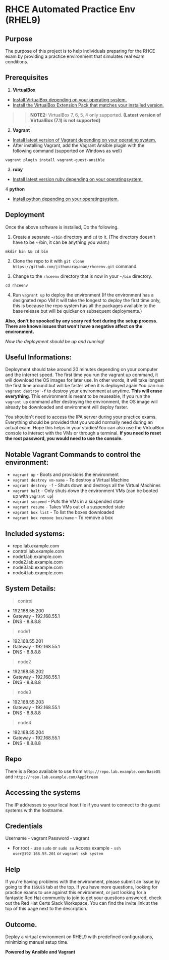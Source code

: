 # RHCE Automated Practice Env (RHEL9)

## Purpose
The purpose of this project is to help individuals preparing for the RHCE exam by providing a practice environment that simulates real exam conditions.

## Prerequisites
1. **VirtualBox**
 - [Install VirtualBox depending on your operating system.](https://www.virtualbox.org/wiki/Download_Old_Builds)
 - [Install the VirtualBox Extension Pack that matches your installed version.](https://www.virtualbox.org/wiki/Download_Old_Builds)

 >>**NOTE2:** VirtualBox 7, 6, 5, 4 only supported. **(Latest version of VirtualBox (7.1) is not supported)**

2. **Vagrant**
- [Install latest version of Vagrant depending on your operating system.]((https://www.vagrantup.com/downloads.html))
- After installing Vagrant, add the Vagrant Ansible plugin with the following command (supported on Windows as well)
```
vagrant plugin install vagrant-guest-ansible
```
3. **ruby**
- [Install latest version ruby depending on your operatingsystem.](https://www.ruby-lang.org/en/documentation/installation/)

4 **python**
- [Install python depending on your operatingsystem.](https://www.python.org/downloads/)


## Deployment

Once the above software is installed, Do the following.

1. Create a separate `~/bin` directory and `cd` to it.  (The directory doesn't have to be ~/bin, it can be anything you want.)

```
mkdir bin && cd bin
```

2. Clone the repo to it with `git clone https://github.com/jithunarayanan/rhceenv.git` command.

3. Change to the `rhceenv` directory that is now in your `~/bin` directory.

```
cd rhceenv
```

4. Run `vagrant up` to deploy the environment (If the environment has a designated repo VM it will take the longest to deploy the first time only, this is because the repo system has all the packages available to the base release but will be quicker on subsequent deployments.)

**Also, don't be spooked by any scary red font during the setup process. There are known issues that won't have a negative affect on the environment.**

_Now the deployment should be up and running!_

## Useful Informations:
Deployment should take around 20 minutes depending on your computer and the internet speed. The first time you run the vagrant up command, it will download the OS images for later use. In other words, it will take longest the first time around but will be faster when it is deployed again.You can run `vagrant destroy -f` to destroy your environment at anytime. **This will erase everything**. This environment is meant to be reuseable, If you run the `vagrant up` command after destroying the environment, the OS image will already be downloaded and environment will deploy faster.

 You shouldn't need to access the IPA server during your practice exams. Everything should be provided that you would normally need during an actual exam. Hope this helps in your studies!You can also use the VirtualBox console to interact with the VMs or through a terminal. **If you need to reset the root password, you would need to use the console.**

## Notable Vagrant Commands to control the environment:
- `vagrant up` - Boots and provisions the environment
- `vagrant destroy vm-name` - To destroy a Virtual Machine
- `vagrant destroy -f` - Shuts down and destroys all the Virtual Machines
- `vagrant halt` - Only shuts down the environment VMs (can be booted up with `vagrant up`)
- `vagrant suspend` - Puts the VMs in a suspended state
- `vagrant resume` - Takes VMs out of a suspended state
- `vagrant box list` - To list the boxes downloaded
- `vagrant box remove box/name` - To remove a box


## Included systems:
- repo.lab.example.com
- control.lab.example.com
- node1.lab.example.com
- node2.lab.example.com
- node3.lab.example.com
- node4.lab.example.com

## System Details:
> control
- 192.168.55.200
- Gateway - 192.168.55.1
- DNS - 8.8.8.8
> node1
- 192.168.55.201
- Gateway - 192.168.55.1
- DNS - 8.8.8.8
> node2
- 192.168.55.202
- Gateway - 192.168.55.1
- DNS - 8.8.8.8
> node3
- 192.168.55.203
- Gateway - 192.168.55.1
- DNS - 8.8.8.8
> node4
- 192.168.55.204
- Gateway - 192.168.55.1
- DNS - 8.8.8.8

## Repo
There is a Repo available to use from `http://repo.lab.example.com/BaseOS` and `http://repo.lab.example.com/AppStream`

## Accessing the systems
The IP addresses to your local host file if you want to connect to the guest systems with the hostname.

## Credentials
Username - vagrant
Password - vagrant

- For root - use `sudo` or `sudo su`
Access example - `ssh user@192.168.55.201` or `vagrant ssh system`

## Help
If you're having problems with the environment, please submit an issue by going to the `ISSUES` tab at the top. If you have more questions, looking for practice exams to use against this environment, or just looking for a fantastic Red Hat community to join to get your questions answered, check out the Red Hat Certs Slack Workspace. You can find the invite link at the top of this page next to the description.

## Outcome.
Deploy a virtual environment on RHEL9 with predefined configurations, minimizing manual setup time.

__Powered by Ansible and Vagrant__
